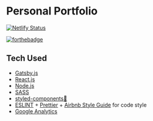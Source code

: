 # Personal Portfolio


[![Netlify Status](https://api.netlify.com/api/v1/badges/6690fb02-7781-47fa-b79a-689b56eebdb2/deploy-status)](https://app.netlify.com/sites/quintonj/deploys)


[![forthebadge](https://forthebadge.com/images/badges/built-with-love.svg)](http://forthebadge.com)


## Tech Used
+ [Gatsby.js](https://www.gatsbyjs.org/)
+ [React.js](https://reactjs.org/)
+ [Node.js](https://nodejs.org/en/)
+ [SASS](https://sass-lang.com/)
+ [styled-components💅](https://www.styled-components.com/)
+ [ESLINT](https://eslint.org/) + [Prettier](https://prettier.io/) + [Airbnb Style Guide](https://github.com/airbnb/javascript/tree/master/react) for code style
+ [Google Analytics](https://analytics.google.com/analytics/web/)
